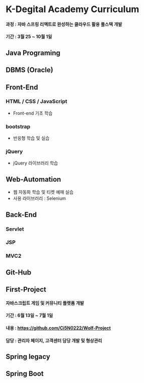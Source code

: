 # K-Degital Academy Curriculum
#### 과정 : 자바 스프링 리액트로 완성하는 클라우드 활용 풀스택 개발
#### 기간 : 3월 25 ~ 10월 1일

## Java Programing 

## DBMS (Oracle)

## Front-End
### HTML / CSS / JavaScript
- Front-end 기초 학습
### bootstrap
- 반응형 학습 및 실습
### jQuery
- jQuery 라이브러리 학습 

## Web-Automation
- 웹 자동화 학습 및 티켓 예매 실습 
- 사용 라이브러리 : Selenium
## Back-End
### Servlet
### JSP
### MVC2

## Git-Hub

## First-Project
#### 자바스크립트 게임 및 커뮤니티 플랫폼 개발
#### 기간 : 6월 13일 ~ 7월 1일
#### 내용 : https://github.com/Ci5N0222/Wolf-Project
#### 담당 : 관리자 페이지, 고객센터 담당 개발 및 형상관리


## Spring legacy
## Spring Boot
